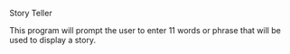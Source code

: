 Story Teller

This program will prompt the user to enter 11 words or phrase that will be used to display a story.
